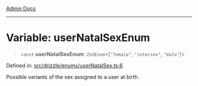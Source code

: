 [Admin Docs](/)

***

# Variable: userNatalSexEnum

> `const` **userNatalSexEnum**: `ZodEnum`\<\[`"female"`, `"intersex"`, `"male"`\]\>

Defined in: [src/drizzle/enums/userNatalSex.ts:6](https://github.com/NishantSinghhhhh/talawa-api/blob/392788fe2d27c588c46069b772af4fd307c1489d/src/drizzle/enums/userNatalSex.ts#L6)

Possible variants of the sex assigned to a user at birth.
